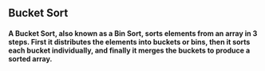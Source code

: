 ## Bucket Sort
#### A Bucket Sort, also known as a Bin Sort, sorts elements from an array in 3 steps. First it distributes the elements into buckets or bins, then it sorts each bucket individually, and finally it merges the buckets to produce a sorted array.
